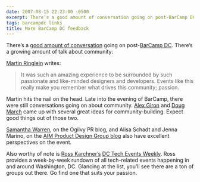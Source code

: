 ```yaml
---
date: 2007-08-15 22:23:00 -0500
excerpt: There’s a good amount of conversation going on post-BarCamp DC.
tags: barcampdc links
title: More BarCamp DC feedback
---
```


There’s a [good amount of conversation](http://technorati.com/posts/tag/barcampdc) going on post-[BarCamp DC](http://barcampdc.org/). There’s a growing amount of talk about community:

[Martin Ringlein](http://blog.marylandmedia.com/2007/08/what-i-learned-at-barcampdc-2007/) writes:

> It was such an amazing experience to be surrounded by such passionate and like-minded designers and developers. Events like this really make you remember what drives this community; passion.

Martin hits the nail on the head. Late into the evening of BarCamp, there were still conversations going on about community. [Alex Giron](http://www.cssbeauty.com/) and [Doug March](http://www.doug-march.com/) came up with several great ideas for community-building. Expect good things out of those two.

[Samantha Warren](http://blog.ogilvypr.com/?p=233), on the Ogilvy PR blog, and Alisa Schadt and Jenna Marino, on the [AIM Product Design Group blog](http://design.aim.com/?p=318) also have excellent perspectives on the event.

Also worthy of note is [Ross Karchner’s](http://rossnotes.com/) [DC Tech Events Weekly](http://www.dctechevents.com/). Ross provides a week-by-week rundown of all tech-related events happening in and around Washington, DC. Glancing at the list, you’ll see there are a ton of groups out there. Go find one that suits your passion.